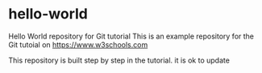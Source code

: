 # hello-world
Hello World repository for Git tutorial
This is an example repository for the Git tutoial on https://www.w3schools.com

This repository is built step by step in the tutorial. 
it is ok to update
